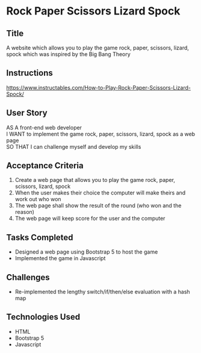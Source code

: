 # Rock Paper Scissors Lizard Spock

## Title

A website which allows you to play the game rock, paper, scissors, lizard, spock which was inspired by the Big Bang Theory

## Instructions

https://www.instructables.com/How-to-Play-Rock-Paper-Scissors-Lizard-Spock/

## User Story

AS A front-end web developer<br>
I WANT to implement the game rock, paper, scissors, lizard, spock as a web page<br>
SO THAT I can challenge myself and develop my skills<br>

## Acceptance Criteria

1. Create a web page that allows you to play the game rock, paper, scissors, lizard, spock
2. When the user makes their choice the computer will make theirs and work out who won
3. The web page shall show the result of the round (who won and the reason)
4. The web page will keep score for the user and the computer

## Tasks Completed

* Designed a web page using Bootstrap 5 to host the game
* Implemented the game in Javascript
 
## Challenges

* Re-implemented the lengthy switch/if/then/else evaluation with a hash map 

## Technologies Used

- HTML
- Bootstrap 5
- Javascript
